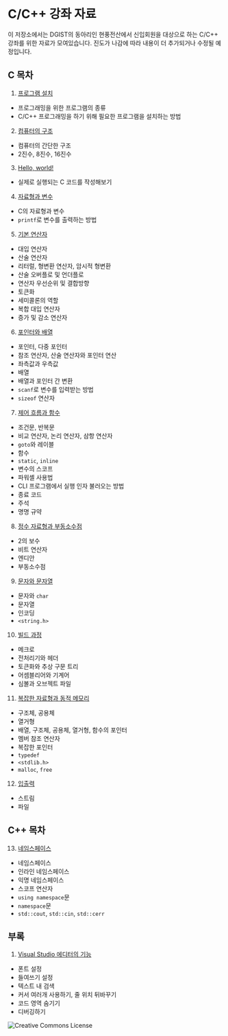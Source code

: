 # C/C++ 강좌 자료

이 저장소에서는 DGIST의 동아리인 현풍전산에서 신입회원을 대상으로 하는 C/C++ 강좌를 위한 자료가 모여있습니다. 진도가 나감에 따라 내용이 더 추가되거나 수정될 예정입니다.

## C 목차

1. [프로그램 설치](1-prepare-development-environment)

* 프로그래밍을 위한 프로그램의 종류
* C/C++ 프로그래밍을 하기 위해 필요한 프로그램을 설치하는 방법

2. [컴퓨터의 구조](2-structure-of-computers)

* 컴퓨터의 간단한 구조
* 2진수, 8진수, 16진수

3. [Hello, world!](3-hello-world)

* 실제로 실행되는 C 코드를 작성해보기

4. [자료형과 변수](4-types-and-variables)

* C의 자료형과 변수
* `printf`로 변수를 출력하는 방법

5. [기본 연산자](5-basic-operators)

* 대입 연산자
* 산술 연산자
* 리터럴, 형변환 연산자, 암시적 형변환
* 산술 오버플로 및 언더플로
* 연산자 우선순위 및 결합방향
* 토큰화
* 세미콜론의 역할
* 복합 대입 연산자
* 증가 및 감소 연산자

6. [포인터와 배열](6-pointers-and-array)

* 포인터, 다중 포인터
* 참조 연산자, 산술 연산자와 포인터 연산
* 좌측값과 우측값
* 배열
* 배열과 포인터 간 변환
* `scanf`로 변수를 입력받는 방법
* `sizeof` 연산자

7. [제어 흐름과 함수](7-control-flow-and-functions)

* 조건문, 반복문
* 비교 연산자, 논리 연산자, 삼항 연산자
* `goto`와 레이블
* 함수
* `static`, `inline`
* 변수의 스코프
* 파워셸 사용법
* CLI 프로그램에서 실행 인자 불러오는 방법
* 종료 코드
* 주석
* 명명 규약

8. [정수 자료형과 부동소수점](8-integral-types-and-floating-points)

* 2의 보수
* 비트 연산자
* 엔디안
* 부동소수점

9. [문자와 문자열](9-characters-and-strings)

* 문자와 `char`
* 문자열
* 인코딩
* `<string.h>`

10. [빌드 과정](10-build-process)

* 메크로
* 전처리기와 헤더
* 토큰화와 추상 구문 트리
* 어셈블리어와 기계어
* 심볼과 오브젝트 파일

11. [복잡한 자료형과 동적 메모리](11-complex-types-and-dynamic-memory)

* 구조체, 공용체
* 열거형
* 배열, 구조체, 공용체, 열거형, 함수의 포인터
* 멤버 참조 연산자
* 복잡한 포인터
* `typedef`
* `<stdlib.h>`
* `malloc`, `free`

12. [입출력](12-input-and-output)

* 스트림
* 파일

## C++ 목차

13. [네임스페이스](13-namespaces)

* 네임스페이스
* 인라인 네임스페이스
* 익명 네임스페이스
* 스코프 연산자
* `using namespace`문
* `namespace`문
* `std::cout`, `std::cin`, `std::cerr`

## 부록

1. [Visual Studio 에디터의 기능](i-features-of-visual-studio-editor)

* 폰트 설정
* 들여쓰기 설정
* 텍스트 내 검색
* 커서 여러개 사용하기, 줄 위치 뒤바꾸기
* 코드 영역 숨기기
* 디버깅하기

![Creative Commons License](https://i.creativecommons.org/l/by-nc-sa/4.0/88x31.png "license")